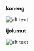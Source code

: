 **koneng**

![alt text](https://i.imgur.com/vjjJRkZ.png)

**ijolumut**

![alt text](https://i.imgur.com/Ic0HmfT.png)

